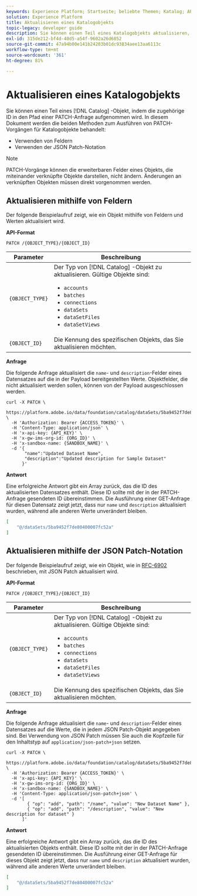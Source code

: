 ```yaml
---
keywords: Experience Platform; Startseite; beliebte Themen; Katalog; API; Objekt aktualisieren
solution: Experience Platform
title: Aktualisieren eines Katalogobjekts
topic-legacy: developer guide
description: Sie können einen Teil eines Katalogobjekts aktualisieren, indem Sie dessen ID in den Pfad einer PATCH-Anfrage einschließen. Dieses Dokument behandelt die Verwendung von Feldern und die Verwendung der JSON Patch-Notation zum Ausführen von PATCH-Vorgängen für Catalog-Objekte.
exl-id: 315de212-bf4d-40d5-a54f-9602a26d6852
source-git-commit: 47a94b00e141b24203b01dc93834aee13aa6113c
workflow-type: tm+mt
source-wordcount: '361'
ht-degree: 81%

---
```


# Aktualisieren eines Katalogobjekts

Sie können einen Teil eines [!DNL Catalog] -Objekt, indem die zugehörige ID in den Pfad einer PATCH-Anfrage aufgenommen wird. In diesem Dokument werden die beiden Methoden zum Ausführen von PATCH-Vorgängen für Katalogobjekte behandelt:

* Verwenden von Feldern
* Verwenden der JSON Patch-Notation

>[!NOTE]
>
> PATCH-Vorgänge können die erweiterbaren Felder eines Objekts, die miteinander verknüpfte Objekte darstellen, nicht ändern. Änderungen an verknüpften Objekten müssen direkt vorgenommen werden.

## Aktualisieren mithilfe von Feldern

Der folgende Beispielaufruf zeigt, wie ein Objekt mithilfe von Feldern und Werten aktualisiert wird.

**API-Format**

```http
PATCH /{OBJECT_TYPE}/{OBJECT_ID}
```

| Parameter | Beschreibung |
| --- | --- |
| `{OBJECT_TYPE}` | Der Typ von [!DNL Catalog] -Objekt zu aktualisieren. Gültige Objekte sind: <ul><li>`accounts`</li><li>`batches`</li><li>`connections`</li><li>`dataSets`</li><li>`dataSetFiles`</li><li>`dataSetViews`</li></ul> |
| `{OBJECT_ID}` | Die Kennung des spezifischen Objekts, das Sie aktualisieren möchten. |

**Anfrage**

Die folgende Anfrage aktualisiert die `name`- und `description`-Felder eines Datensatzes auf die in der Payload bereitgestellten Werte. Objektfelder, die nicht aktualisiert werden sollen, können von der Payload ausgeschlossen werden.

```shell
curl -X PATCH \
  https://platform.adobe.io/data/foundation/catalog/dataSets/5ba9452f7de80400007fc52a \
  -H 'Authorization: Bearer {ACCESS_TOKEN}' \
  -H 'Content-Type: application/json' \
  -H 'x-api-key: {API_KEY}' \
  -H 'x-gw-ims-org-id: {ORG_ID}' \
  -H 'x-sandbox-name: {SANDBOX_NAME}' \
  -d '{
       "name":"Updated Dataset Name",
       "description":"Updated description for Sample Dataset"
      }'
```

**Antwort**

Eine erfolgreiche Antwort gibt ein Array zurück, das die ID des aktualisierten Datensatzes enthält. Diese ID sollte mit der in der PATCH-Anfrage gesendeten ID übereinstimmen. Die Ausführung einer GET-Anfrage für diesen Datensatz zeigt jetzt, dass nur `name` und `description` aktualisiert wurden, während alle anderen Werte unverändert bleiben.

```json
[
    "@/dataSets/5ba9452f7de80400007fc52a"
]
```

## Aktualisieren mithilfe der JSON Patch-Notation

Der folgende Beispielaufruf zeigt, wie ein Objekt, wie in [RFC-6902](https://tools.ietf.org/html/rfc6902) beschrieben, mit JSON Patch aktualisiert wird.

<!-- (Include once API fundamentals guide is published) 

For more information on JSON Patch syntax, see the [API fundamentals guide](). 

-->

**API-Format**

```http
PATCH /{OBJECT_TYPE}/{OBJECT_ID}
```

| Parameter | Beschreibung |
| --- | --- |
| `{OBJECT_TYPE}` | Der Typ von [!DNL Catalog] -Objekt zu aktualisieren. Gültige Objekte sind: <ul><li>`accounts`</li><li>`batches`</li><li>`connections`</li><li>`dataSets`</li><li>`dataSetFiles`</li><li>`dataSetViews`</li></ul> |
| `{OBJECT_ID}` | Die Kennung des spezifischen Objekts, das Sie aktualisieren möchten. |

**Anfrage**

Die folgende Anfrage aktualisiert die `name`- und `description`-Felder eines Datensatzes auf die Werte, die in jedem JSON Patch-Objekt angegeben sind. Bei Verwendung von JSON Patch müssen Sie auch die Kopfzeile für den Inhaltstyp auf `application/json-patch+json` setzen.

```shell
curl -X PATCH \
  https://platform.adobe.io/data/foundation/catalog/dataSets/5ba9452f7de80400007fc52a \
  -H 'Authorization: Bearer {ACCESS_TOKEN}' \
  -H 'x-api-key: {API_KEY}' \
  -H 'x-gw-ims-org-id: {ORG_ID}' \
  -H 'x-sandbox-name: {SANDBOX_NAME}' \
  -H 'Content-Type: application/json-patch+json' \
  -d '[
        { "op": "add", "path": "/name", "value": "New Dataset Name" },
        { "op": "add", "path": "/description", "value": "New description for dataset" }
      ]'
```

**Antwort**

Eine erfolgreiche Antwort gibt ein Array zurück, das die ID des aktualisierten Objekts enthält. Diese ID sollte mit der in der PATCH-Anfrage gesendeten ID übereinstimmen. Die Ausführung einer GET-Anfrage für dieses Objekt zeigt jetzt, dass nur `name` und `description` aktualisiert wurden, während alle anderen Werte unverändert bleiben.

```json
[
    "@/dataSets/5ba9452f7de80400007fc52a"
]
```
